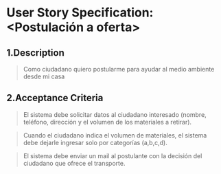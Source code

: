 # User Story Specification: <Postulación a oferta\>

## 1.Description

>Como ciudadano quiero postularme para ayudar al medio ambiente desde mi casa

## 2.Acceptance Criteria

>El sistema debe solicitar datos al ciudadano interesado (nombre, teléfono, dirección y el volumen de los materiales a retirar).

>Cuando el ciudadano indica el volumen de materiales, el sistema debe dejarle ingresar solo por categorías (a,b,c,d).

>El sistema debe enviar un mail al postulante con la decisión del ciudadano que ofrece el transporte.